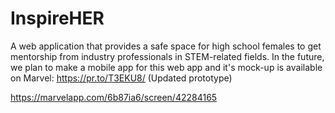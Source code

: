 # InspireHER
A web application that provides a safe space for high school females to get mentorship from industry professionals in STEM-related fields. In the future, we plan to make a mobile app for this web app and it's mock-up is available on Marvel: 
https://pr.to/T3EKU8/ (Updated prototype)

https://marvelapp.com/6b87ia6/screen/42284165 


